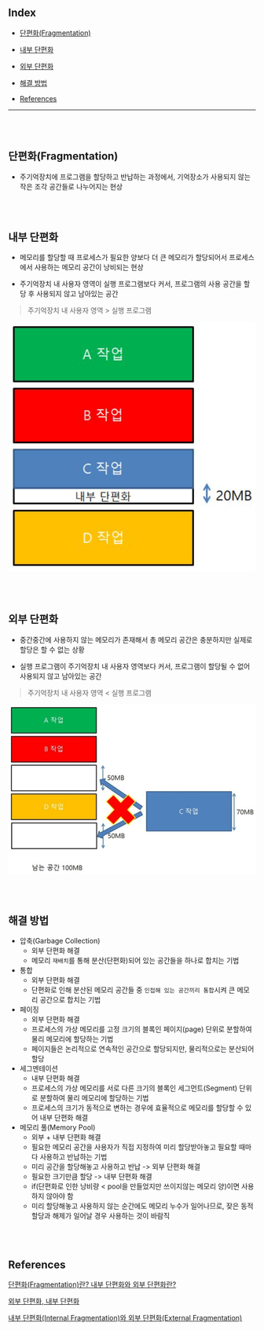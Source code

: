 ## Index

- [단편화(Fragmentation)](#단편화(Fragmentation))

- [내부 단편화](#내부-단편화)

- [외부 단편화](#외부-단편화)

- [해결 방법](#해결-방법)

- [References](#References)

---
<br/>
<br/>

## 단편화(Fragmentation)

* 주기억장치에 프로그램을 할당하고 반납하는 과정에서, 기억장소가 사용되지 않는 작은 조각 공간들로 나누어지는 현상

<br/>
<br/>

## 내부 단편화

* 메모리를 할당할 때 프로세스가 필요한 양보다 더 큰 메모리가 할당되어서 프로세스에서 사용하는 메모리 공간이 낭비되는 현상

* 주기억장치 내 사용자 영역이 실행 프로그램보다 커서, 프로그램의 사용 공간을 할당 후 사용되지 않고 남아있는 공간

> 주기억장치 내 사용자 영역 > 실행 프로그램

![내부단편화.png](내부단편화.png)

<br/>
<br/>

## 외부 단편화

* 중간중간에 사용하지 않는 메모리가 존재해서 총 메모리 공간은 충분하지만 실제로 할당은 할 수 없는 상황

* 실행 프로그램이 주기억장치 내 사용자 영역보다 커서, 프로그램이 할당될 수 없어 사용되지 않고 남아있는 공간

> 주기억장치 내 사용자 영역 < 실행 프로그램

![외부단편화.png](외부단편화.png)

<br/>
<br/>

## 해결 방법

* 압축(Garbage Collection)
    * 외부 단편화 해결
    * 메모리 `재배치`를 통해 분산(단편화)되어 있는 공간들을 하나로 합치는 기법
* 통합
    * 외부 단편화 해결
    * 단편화로 인해 분산된 메모리 공간들 중 `인접해 있는 공간끼리 통합`시켜 큰 메모리 공간으로 합치는 기법
* 페이징
    * 외부 단편화 해결
    * 프로세스의 가상 메모리를 고정 크기의 블록인 페이지(page) 단위로 분할하여 물리 메모리에 할당하는 기법
    * 페이지들은 논리적으로 연속적인 공간으로 할당되지만, 물리적으로는 분산되어 할당
* 세그멘테이션
    * 내부 단편화 해결
    * 프로세스의 가상 메모리를 서로 다른 크기의 블록인 세그먼트(Segment) 단위로 분할하여 물리 메모리에 할당하는 기법
    * 프로세스의 크기가 동적으로 변하는 경우에 효율적으로 메모리를 할당할 수 있어 내부 단편화 해결
* 메모리 풀(Memory Pool)
    * 외부 + 내부 단편화 해결
    * 필요한 메모리 공간을 사용자가 직접 지정하여 미리 할당받아놓고 필요할 때마다 사용하고 반납하는 기법
    * 미리 공간을 할당해놓고 사용하고 반납 -> 외부 단편화 해결
    * 필요한 크기만큼 할당 -> 내부 단편화 해결
    * if(단편화로 인한 낭비량 < pool을 만들었지만 쓰이지않는 메모리 양)이면 사용하지 않아야 함
    * 미리 할당해놓고 사용하지 않는 순간에도 메모리 누수가 일어나므로, 잦은 동적할당과 해제가 일어날 경우 사용하는 것이 바람직

<br/>
<br/>

## References

[단편화(Fragmentation)란? 내부 단편화와 외부 단편화란?](https://chelseashin.tistory.com/41)

[외부 단편화, 내부 단편화](https://knoc-story.tistory.com/8)

[내부 단편화(Internal Fragmentation)와 외부 단편화(External Fragmentation)](https://zu-techlog.tistory.com/132)
